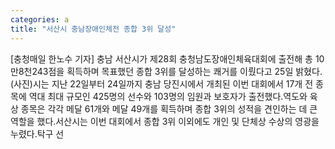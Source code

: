 ```yaml
---
categories: a
title: "서산시 충남장애인체전 종합 3위 달성"
---
```

[충청매일 한노수 기자] 충남 서산시가 제28회 충청남도장애인체육대회에 출전해 총 10만8천243점을 획득하며 목표했던 종합 3위를 달성하는 쾌거를 이뤘다고 25일 밝혔다.(사진)시는 지난 22일부터 24일까지 충남 당진시에서 개최된 이번 대회에서 17개 전 종목에 역대 최대 규모인 425명의 선수와 103명의 임원과 보호자가 출전했다.역도와 육상 종목은 각각 메달 61개와 메달 49개를 획득하며 종합 3위의 성적을 견인하는 데 큰 역할을 했다.서산시는 이번 대회에서 종합 3위 이외에도 개인 및 단체상 수상의 영광을 누렸다.탁구 선